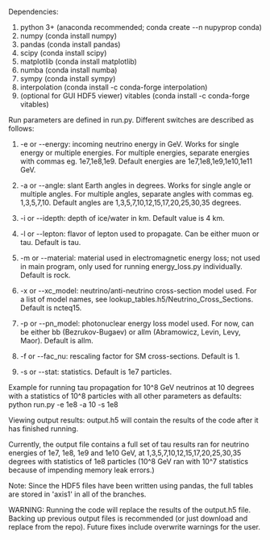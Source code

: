 Dependencies:
1. python 3+ (anaconda recommended; conda create --n nupyprop conda)
2. numpy (conda install numpy)
3. pandas (conda install pandas)
4. scipy (conda install scipy)
5. matplotlib (conda install matplotlib)
6. numba (conda install numba)
7. sympy (conda install sympy)
8. interpolation (conda install -c conda-forge interpolation)
9. (optional for GUI HDF5 viewer) vitables (conda install -c conda-forge vitables)

Run parameters are defined in run.py. Different switches are described as follows:

1. -e or --energy: incoming neutrino energy in GeV. Works for single energy or multiple energies. For multiple energies, separate energies with commas eg. 1e7,1e8,1e9. Default energies are 1e7,1e8,1e9,1e10,1e11 GeV.

2. -a or --angle: slant Earth angles in degrees. Works for single angle or multiple angles. For multiple angles, separate angles with commas eg. 1,3,5,7,10. Default angles are 1,3,5,7,10,12,15,17,20,25,30,35 degrees.

3. -i or --idepth: depth of ice/water in km. Default value is 4 km.

4. -l or --lepton: flavor of lepton used to propagate. Can be either muon or tau. Default is tau.

5. -m or --material: material used in electromagnetic energy loss; not used in main program, only used for running energy_loss.py individually. Default is rock.

6. -x or --xc_model: neutrino/anti-neutrino cross-section model used. For a list of model names, see lookup_tables.h5/Neutrino_Cross_Sections. Default is ncteq15. 

7. -p or --pn_model: photonuclear energy loss model used. For now, can be either bb (Bezrukov-Bugaev) or allm (Abramowicz, Levin, Levy, Maor). Default is allm.

8. -f or --fac_nu: rescaling factor for SM cross-sections. Default is 1.

9. -s or --stat: statistics. Default is 1e7 particles.

Example for running tau propagation for 10^8 GeV neutrinos at 10 degrees with a statistics of 10^8 particles with all other parameters as defaults:
python run.py -e 1e8 -a 10 -s 1e8

Viewing output results:
output.h5 will contain the results of the code after it has finished running. 

Currently, the output file contains a full set of tau results ran for neutrino energies of 1e7, 1e8, 1e9 and 1e10 GeV, at 1,3,5,7,10,12,15,17,20,25,30,35 degrees with statistics of 1e8 particles (10^8 GeV ran with 10^7 statistics because of impending memory leak errors.)

Note: Since the HDF5 files have been written using pandas, the full tables are stored in 'axis1' in all of the branches.

WARNING: Running the code will replace the results of the output.h5 file. Backing up previous output files is recommended (or just download and replace from the repo). Future fixes include overwrite warnings for the user.